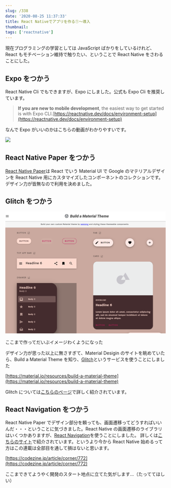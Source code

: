 ```yaml
---
slug: /338
date: '2020-08-25 11:37:33'
title: React Nativeでアプリを作る①～導入
thumbnail:
tags: ['reactnative']
---
```

現在プログラミングの学習としては JavaScript ばかりをしているけれど、React もモチベーション維持で触りたい、ということで React Native をさわることにした。

## Expo をつかう

React Native Cli でもできますが、Expo にしました。公式も Expo Cli を推奨しています。

> **If you are new to mobile development**, the easiest way to get started is with Expo CLI.[https://reactnative.dev/docs/environment-setup](https://reactnative.dev/docs/environment-setup)

なんで Expo がいいのかはこちらの動画がわかりやすいです。

[![](https://img.youtube.com/vi/Mp0-Avyi8Ec/0.jpg)](https://www.youtube.com/watch?v=Mp0-Avyi8Ec)

## React Native Paper をつかう

[React Native Paper](https://reactnativepaper.com)は React でいう Material UI で Google のマテリアルデザインを React Native 用にカスタマイズしたコンポーネントのコレクションです。
デザイン力が皆無なので利用を決めました。

## Glitch をつかう

![image](../../../../images/2020/08/image-41.png)<figcaption>ここまで作ってだいぶイメージわくようになった</figcaption>

デザイン力が思った以上に無さすぎて、Material Desigin のサイトを眺めていたら、Build a Material Theme を知り、[Glitch](https://glitch.com/)というサービスを使うことにしました

[https://material.io/resources/build-a-material-theme](https://material.io/resources/build-a-material-theme)

Glitch については[こちらのページ](https://laboradian.com/glitch/)で詳しく紹介されています。

## React Navigation をつかう

React Native Paper でデザイン部分を頼っても、画面遷移ってどうすればいいんだ・・・ということに気づきました。React Native の画面遷移のライブラリはいくつかありますが、[React Navigation](https://reactnavigation.org/)を使うことにしました。
詳しくは[こちらのサイト](https://codezine.jp/article/detail/12150)で紹介されています。というより今から React Native 始めるって方はこの連載は全部目を通して損はないと思います。

[https://codezine.jp/article/corner/772](https://codezine.jp/article/corner/772)

ここまできてようやく開発のスタート地点に立てた気がします…（たっててほしい）

